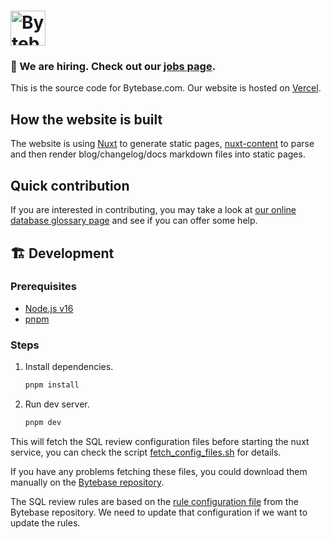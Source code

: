 # <a href="https://www.bytebase.com"><img alt="Bytebase" src="https://raw.githubusercontent.com/bytebase/bytebase/be87525c1228fe00cdcc3585859664bdd3167aca/frontend/src/assets/logo.svg" height="56px" /></a>

### 🧲 We are hiring. Check out our [jobs page](https://www.bytebase.com/jobs).

This is the source code for Bytebase.com. Our website is hosted on [Vercel](https://vercel.com).

## How the website is built

The website is using [Nuxt](https://nuxtjs.org/) to generate static pages, [nuxt-content](https://content.nuxtjs.org/) to parse and then render blog/changelog/docs markdown files into static pages.

## Quick contribution

If you are interested in contributing, you may take a look at [our online database glossary page](https://www.bytebase.com/database-glossary) and see if you can offer some help.

## 🏗 Development

### Prerequisites

- [Node.js v16](https://nodejs.org/)
- [pnpm](https://pnpm.io/installation)

### Steps

1. Install dependencies.

   ```bash
   pnpm install
   ```

2. Run dev server.

   ```bash
   pnpm dev
   ```

This will fetch the SQL review configuration files before starting the nuxt service, you can check the script [fetch_config_files.sh](./scripts/fetch_config_files.sh) for details.

If you have any problems fetching these files, you could download them manually on the [Bytebase repository](https://github.com/bytebase/bytebase).

The SQL review rules are based on the [rule configuration file](https://github.com/bytebase/bytebase/blob/main/frontend/src/types/sql-review-schema.yaml) from the Bytebase repository. We need to update that configuration if we want to update the rules.
